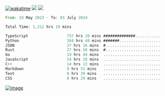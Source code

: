 [![wakatime](https://wakatime.com/badge/user/00eead22-fb14-4dd0-ab8a-3625cafbd50d.svg)](https://wakatime.com/@00eead22-fb14-4dd0-ab8a-3625cafbd50d)
![](https://komarev.com/ghpvc/?username=flatypus)
![](https://pixel.flatypus.me/flatypus?type=tracker)
<!--START_SECTION:waka-->

```rust
From: 19 May 2023 - To: 03 July 2024

Total Time: 1,312 hrs 10 mins

TypeScript                 757 hrs 20 mins ##############...........   57.50 %
Python                     364 hrs 48 mins #######..................   27.70 %
JSON                       37 hrs 16 mins  #........................   02.83 %
Rust                       27 hrs 58 mins  #........................   02.12 %
Go                         19 hrs 44 mins  .........................   01.50 %
JavaScript                 14 hrs 28 mins  .........................   01.10 %
C++                        14 hrs 13 mins  .........................   01.08 %
Markdown                   9 hrs 52 mins   .........................   00.75 %
Text                       8 hrs 39 mins   .........................   00.66 %
CSS                        8 hrs 29 mins   .........................   00.64 %
```

<!--END_SECTION:waka-->
[<img alt="image" src="https://github.com/flatypus/flatypus/assets/68029599/0a302dc1-501c-43a0-ae8d-37ec4817f3bd">](https://flatypus.me)

